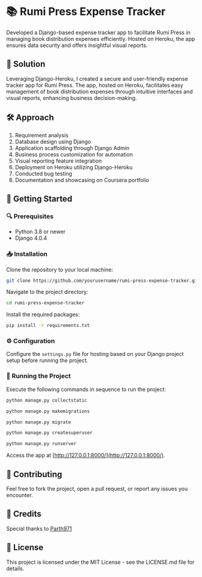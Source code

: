 # 📚 Rumi Press Expense Tracker

Developed a Django-based expense tracker app to facilitate Rumi Press in managing book distribution expenses efficiently. Hosted on Heroku, the app ensures data security and offers insightful visual reports.

## 🚀 Solution

Leveraging Django-Heroku, I created a secure and user-friendly expense tracker app for Rumi Press. The app, hosted on Heroku, facilitates easy management of book distribution expenses through intuitive interfaces and visual reports, enhancing business decision-making.

## 🛠️ Approach

1. Requirement analysis
2. Database design using Django
3. Application scaffolding through Django Admin
4. Business process customization for automation
5. Visual reporting feature integration
6. Deployment on Heroku utilizing Django-Heroku
7. Conducted bug testing
8. Documentation and showcasing on Coursera portfolio

## 🏁 Getting Started

### 🔍 Prerequisites

- Python 3.8 or newer
- Django 4.0.4

### 📥 Installation

Clone the repository to your local machine:

```bash
git clone https://github.com/yourusername/rumi-press-expense-tracker.git
```

Navigate to the project directory:

```bash
cd rumi-press-expense-tracker
```

Install the required packages:

```bash
pip install -r requirements.txt
```

### ⚙️ Configuration

Configure the `settings.py` file for hosting based on your Django project setup before running the project.

### 🚀 Running the Project

Execute the following commands in sequence to run the project:

```bash
python manage.py collectstatic
```
```bash
python manage.py makemigrations
```
```bash
python manage.py migrate
```
```bash
python manage.py createsuperuser
```
```bash
python manage.py runserver
```

Access the app at [http://127.0.0.1:8000/](http://127.0.0.1:8000/).

## 🤝 Contributing

Feel free to fork the project, open a pull request, or report any issues you encounter.

## 🌟 Credits

Special thanks to [Parth971](https://github.com/Parth971)

## 📝 License

This project is licensed under the MIT License - see the LICENSE.md file for details.
